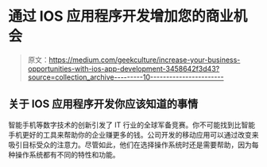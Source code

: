 # 通过 IOS 应用程序开发增加您的商业机会

> 原文：<https://medium.com/geekculture/increase-your-business-opportunities-with-ios-app-development-3458642f3d43?source=collection_archive---------10----------------------->

## 关于 IOS 应用程序开发你应该知道的事情

智能手机等数字技术的创新引发了 IT 行业的全球军备竞赛。你不可能找到比智能手机更好的工具来帮助你的企业赚更多的钱。公司开发的移动应用可以通过改变来吸引目标受众的注意力。尽管如此，他们在选择操作系统时还是需要帮助，因为每种操作系统都有不同的特性和功能。